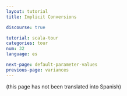```yaml
---
layout: tutorial
title: Implicit Conversions

discourse: true

tutorial: scala-tour
categories: tour
num: 32
language: es

next-page: default-parameter-values
previous-page: variances
---
```


(this page has not been translated into Spanish)
